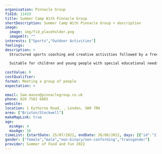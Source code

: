 ```yaml
---
organisation: Pinnacle Group
fidId: 11433
title: Summer Camp With Pinnacle Group
shortDescription: Summer Camp With Pinnacle Group + description
image:
  image: img/fid_placeholder.png
  imageAlt: ""
interests: ["Sports","Outdoor Activities"]
feelings:
description: >
  Structured sports coaching and creative activities followed by a free lunch.
  
  Suitable for children and young people with special educational needs and disabilities.
  
costValue: 0
costQualifier: 
format: Meeting a group of people
expectation: >
  
email: Sam.mason@pinnaclegroup.co.uk
phone: 020 7582 6885
website: 
location: 1 Eythorne Road, , London, SW9 7RH
area: ["Brixton/Stockwell"]
makeMapLink: true
age:
  minAge: 4
  maxAge: 16
timeList: {startDate: 25/07/2022, endDate: 26/08/2022, days: [{"id":"11433","fis_provider_name":"Summer Camp With Pinnacle Group","day":"Monday","start_time":"9:30 AM","end_time":"1:00 PM"},{"id":"11433","fis_provider_name":"Summer Camp With Pinnacle Group","day":"Tuesday","start_time":"9:30 AM","end_time":"1:00 PM"},{"id":"11433","fis_provider_name":"Summer Camp With Pinnacle Group","day":"Wednesday","start_time":"9:30 AM","end_time":"1:00 PM"},{"id":"11433","fis_provider_name":"Summer Camp With Pinnacle Group","day":"Thursday","start_time":"9:30 AM","end_time":"1:00 PM"},{"id":"11433","fis_provider_name":"Summer Camp With Pinnacle Group","day":"Friday","start_time":"9:30 AM","end_time":"1:00 PM"}] }
gender: ["female","male","non-binary/non-conforming","transgender"]
provider: Summer of Food and Fun 2022
---
```


